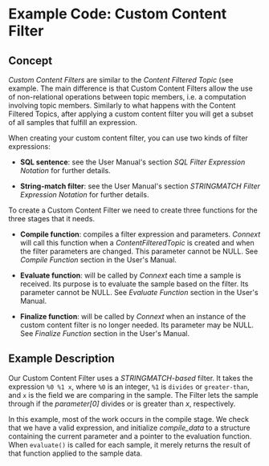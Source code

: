 # Example Code: Custom Content Filter

## Concept

*Custom Content Filters* are similar to the *Content Filtered Topic* (see
example. The main difference is that Custom Content Filters allow the use of
non-relational operations between topic members, i.e. a computation involving
topic members. Similarly to what happens with the Content Filtered Topics, after
applying a custom content filter you will get a subset of all samples that
fulfill an expression.

When creating your custom content filter, you can use two kinds of filter
expressions:

-   **SQL sentence**: see the User Manual's section *SQL Filter Expression
    Notation* for further details.

-   **String-match filter**: see the User Manual's section *STRINGMATCH Filter
    Expression Notation* for further details.

To create a Custom Content Filter we need to create three functions for the
three stages that it needs.

-   **Compile function**: compiles a filter expression and parameters. *Connext*
    will call this function when a *ContentFilteredTopic* is created and when
    the filter parameters are changed. This parameter cannot be NULL. See
    *Compile Function* section in the User's Manual.

-   **Evaluate function**: will be called by *Connext* each time a sample is
    received. Its purpose is to evaluate the sample based on the filter. Its
    parameter cannot be NULL. See *Evaluate Function* section in the User's
    Manual.

-   **Finalize function**: will be called by *Connext* when an instance of the
    custom content filter is no longer needed. Its parameter may be NULL. See
    *Finalize Function* section in the User's Manual.

## Example Description

Our Custom Content Filter uses a *STRINGMATCH-based* filter. It takes the
expression `%0 %1 x`, where `%0` is an integer, `%1` is `divides` or
`greater-than`, and `x` is the field we are comparing in the sample. The Filter
lets the sample through if the *parameter[0]* divides or is greater than *x*,
respectively.

In this example, most of the work occurs in the compile stage. We check that we
have a valid expression, and initialize *compile_data* to a structure containing
the current parameter and a pointer to the evaluation function. When
`evaluate()` is called for each sample, it merely returns the result of that
function applied to the sample data.
